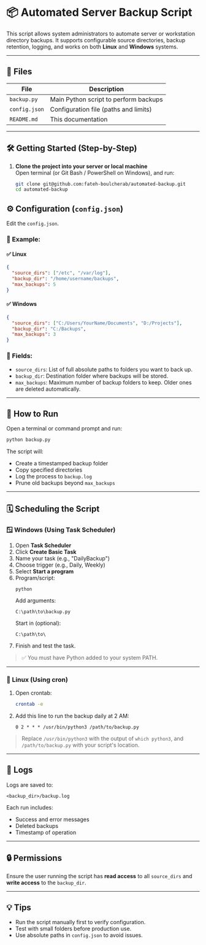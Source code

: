 # 📦 Automated Server Backup Script

This script allows system administrators to automate server or workstation directory backups. It supports configurable source directories, backup retention, logging, and works on both **Linux** and **Windows** systems.

---

## 📁 Files

| File         | Description                             |
|--------------|-----------------------------------------|
| `backup.py`  | Main Python script to perform backups   |
| `config.json`| Configuration file (paths and limits)   |
| `README.md`  | This documentation                      |

---

## 🛠️ Getting Started (Step-by-Step)

1. **Clone the project into your server or local machine**  
   Open terminal (or Git Bash / PowerShell on Windows), and run:

   ```bash
   git clone git@github.com:fateh-boulcherab/automated-backup.git
   cd automated-backup
   ```

## ⚙️ Configuration (`config.json`)

Edit the `config.json`.

### 📝 Example:

#### ✅ **Linux**
```json
{
  "source_dirs": ["/etc", "/var/log"],
  "backup_dir": "/home/username/backups",
  "max_backups": 5
}
```

#### ✅ **Windows**
```json
{
  "source_dirs": ["C:/Users/YourName/Documents", "D:/Projects"],
  "backup_dir": "C:/Backups",
  "max_backups": 3
}
```

### 🧩 Fields:
- `source_dirs`: List of full absolute paths to folders you want to back up.
- `backup_dir`: Destination folder where backups will be stored.
- `max_backups`: Maximum number of backup folders to keep. Older ones are deleted automatically.

---

## 🚀 How to Run

Open a terminal or command prompt and run:

```bash
python backup.py
```

The script will:
- Create a timestamped backup folder
- Copy specified directories
- Log the process to `backup.log`
- Prune old backups beyond `max_backups`

---

## 🗓 Scheduling the Script

### 🪟 Windows (Using Task Scheduler)

1. Open **Task Scheduler**
2. Click **Create Basic Task**
3. Name your task (e.g., "DailyBackup")
4. Choose trigger (e.g., Daily, Weekly)
5. Select **Start a program**
6. Program/script:  
   ```
   python
   ```
   Add arguments:  
   ```
   C:\path\to\backup.py
   ```
   Start in (optional):  
   ```
   C:\path\to\
   ```
7. Finish and test the task.

> ✅ You must have Python added to your system PATH.

---

### 🐧 Linux (Using cron)

1. Open crontab:
   ```bash
   crontab -e
   ```

2. Add this line to run the backup daily at 2 AM:
   ```
   0 2 * * * /usr/bin/python3 /path/to/backup.py
   ```

> Replace `/usr/bin/python3` with the output of `which python3`, and `/path/to/backup.py` with your script's location.

---

## 📝 Logs

Logs are saved to:
```
<backup_dir>/backup.log
```

Each run includes:
- Success and error messages
- Deleted backups
- Timestamp of operation

---

## 🔒 Permissions

Ensure the user running the script has **read access** to all `source_dirs` and **write access** to the `backup_dir`.

---

## 💡 Tips

- Run the script manually first to verify configuration.
- Test with small folders before production use.
- Use absolute paths in `config.json` to avoid issues.
